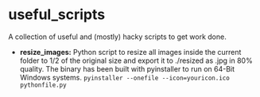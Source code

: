 # useful_scripts
A collection of useful and (mostly) hacky scripts to get work done.

 - **resize_images:** Python script to resize all images inside the current folder to 1/2 of the original size and export it to ./resized as .jpg in 80% quality. 
 The binary has been built with pyinstaller to run on 64-Bit Windows systems.
 ```pyinstaller --onefile --icon=youricon.ico pythonfile.py```